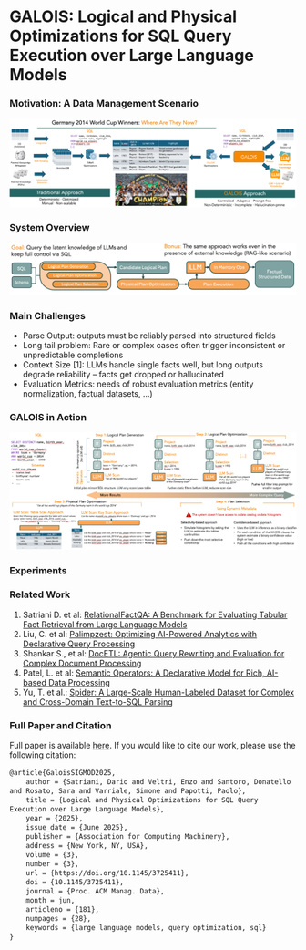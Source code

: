 # GALOIS: Logical and Physical Optimizations for SQL Query Execution over Large Language Models

### Motivation: A Data Management Scenario
![Motivation: A Data Management Scenario](1.motivation.png)

### System Overview
![System Overview](2.system-overview.png)

### Main Challenges
- Parse Output: outputs must be reliably parsed into structured fields
- Long tail problem: Rare or complex cases often trigger inconsistent or unpredictable completions
- Context Size [1]: LLMs handle single facts well, but long outputs degrade reliability – facts get dropped or hallucinated
- Evaluation Metrics: needs of robust evaluation metrics (entity normalization, factual datasets, …) 

### GALOIS in Action
![GALOIS in Action](3.galois.png)

### Experiments

### Related Work
1. Satriani D. et al: [RelationalFactQA: A Benchmark for Evaluating Tabular Fact Retrieval from Large Language Models](https://arxiv.org/abs/2505.21409)
2. Liu, C. et al: [Palimpzest: Optimizing AI-Powered Analytics with Declarative Query Processing](https://palimpzest.org/research/)
3. Shankar S., et al: [DocETL: Agentic Query Rewriting and Evaluation for Complex Document Processing](https://arxiv.org/abs/2410.12189)
4. Patel, L. et al: [Semantic Operators: A Declarative Model for Rich, AI-based Data Processing](https://arxiv.org/abs/2407.11418)
5. Yu, T. et al.: [Spider: A Large-Scale Human-Labeled Dataset for Complex and Cross-Domain Text-to-SQL Parsing](https://arxiv.org/abs/1809.08887)



### Full Paper and Citation
Full paper is available [here](https://www.eurecom.fr/en/publication/8182).
If you would like to cite our work, please use the following citation:

```
@article{GaloisSIGMOD2025,
	author = {Satriani, Dario and Veltri, Enzo and Santoro, Donatello and Rosato, Sara and Varriale, Simone and Papotti, Paolo},
	title = {Logical and Physical Optimizations for SQL Query Execution over Large Language Models},
	year = {2025},
	issue_date = {June 2025},
	publisher = {Association for Computing Machinery},
	address = {New York, NY, USA},
	volume = {3},
	number = {3},
	url = {https://doi.org/10.1145/3725411},
	doi = {10.1145/3725411},
	journal = {Proc. ACM Manag. Data},
	month = jun,
	articleno = {181},
	numpages = {28},
	keywords = {large language models, query optimization, sql}
}
```